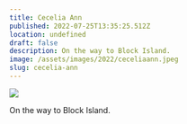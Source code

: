 ```yaml
---
title: Cecelia Ann
published: 2022-07-25T13:35:25.512Z
location: undefined
draft: false
description: On the way to Block Island.
image: /assets/images/2022/ceceliaann.jpeg
slug: cecelia-ann
---
```


![](/assets/images/2022/ceceliaann.jpeg)

On the way to Block Island. 